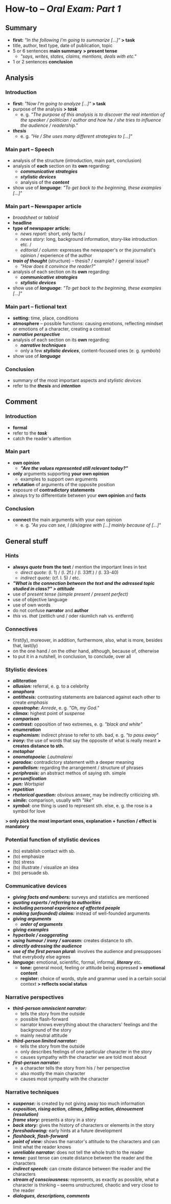 # How-to – *Oral Exam: Part 1*

## Summary

- **first:** *"In the following I'm going to summarize [...]"* **> task**
- title, author, text type, date of publication, topic
- 5 or 6 sentences **main summary** **> present tense**
	- *"says, writes, states, claims, mentions, deals with etc."*
- 1 or 2 sentences **conclusion**

## Analysis

### Introduction
- **first:** *"Now I'm going to analyze [...]"* **> task**
- purpose of the analysis **> *task***
	- e. g. *"The purpose of this analysis is to discover the real intention of the speaker / politician / author and how he / she tries to influence the audience / readership."*
- ***thesis***
	- e. g. *"He / She uses many different strategies to [...]"*

### Main part – Speech
- analysis of the structure (introduction, main part, conclusion)
- analysis of **each** section on its **own** regarding:
	- ***communicative strategies***
	- ***stylistic devices***
	- analysis of the ***content***
- show use of ***language***: *"To get back to the beginning, these examples [...]"*

### Main part – Newspaper article
- *broadsheet* or *tabloid*
- **headline**
- **type of newspaper article:**
	- *news report:* short, only facts /
	- *news story:* long, background information, story-like introduction etc. /
	- *editorial / column:* expresses the newspaper's or the journalist's opinion / experience of the author
- ***train of thought*** (structure) – thesis? / example? / general issue?
	- *"How does it convince the reader?"*
- analysis of each section on its **own** regarding:
	- ***communicative strategies***
	- ***stylistic devices***
- show use of ***language***: *"To get back to the beginning, these examples [...]"*

### Main part – fictional text
- **setting:** time, place, conditions
- **atmosphere** – possible functions: causing emotions, reflecting mindset or emotions of a character, creating a contrast
- ***narrative perspective***
- analysis of each section on its **own** regarding:
	- ***narrative techniques***
	- only a few ***stylistic devices***, content-focused ones (e. g. *symbols*)
- show use of ***language***

### Conclusion
- summary of the most important aspects and *stylistic devices*
- refer to the ***thesis*** and ***intention***

## Comment

### Introduction
- **formal**
- refer to the ***task***
- catch the reader's attention

### Main part
- **own opinion**
	- ***"Are the values represented still relevant today?"***
- **only** arguments supporting **your own opinion**
	- examples to support own arguments
- **refutation** of arguments of the opposite position
- exposure of **contradictory statements**
- always try to differentiate between your **own opinion** and **facts**

### Conclusion
- **connect** the main arguments with your own opinion
	- e. g. *"As you can see, I (dis)agree with [...] mainly because of [...]"*

## General stuff

### Hints
- **always *quote* from the text** / mention the important lines in text
	- *direct quote:* (l. 1) / (l. 2f.) / (l. 33ff.) / (l. 33-40)
	- *indirect quote:* (cf. l. 5) / etc.
- ***"What is the connection between the text and the adressed topic studied in class?" > attitude***
- use of *present tense* *(simple present / present perfect)*
- use of objective language
- use of own words
- do not confuse **narrator** and **author**
- *this* vs. *that* (zeitlich und / oder räumlich nah vs. entfernt)

### Connectives
- first(ly), moreover, in addition, furthermore, also, what is more, besides that, last(ly)
- on the one hand / on the other hand, although, because of, otherwise
- to put it in a nutshell, in conclusion, to conclude, over all

### Stylistic devices
- ***alliteration***
- ***allusion:*** referral, e. g. to a celebrity
- ***anaphora***
- ***antithesis:*** contrasting statements are balanced against each other to create *emphasis*
- ***apostrophe:*** *Anrede*, e. g. *"Oh, my God."*
- ***climax:*** highest point of *suspense*
- ***comparison***
- ***contrast:*** opposition of two extremes, e. g. *"black and white"*
- ***enumeration***
- ***euphemism:*** indirect phrase to refer to sth. bad, e. g. *"to pass away"*
- ***irony:*** the use of words that say the opposite of what is really meant **> creates distance to sth.**
- ***metaphor***
- ***onomatopoeia:*** *Lautmalerei*
- ***paradox:*** contradictory statement with a deeper meaning
- ***parallelism:*** regarding the arrangement / structure of phrases
- ***periphrasis:*** an abstract methos of saying sth. simple
- ***personification***
- ***pun:*** *Wortspiel*
- ***repetition***
- ***rhetorical question:*** obvious answer, may be indirectly criticizing sth.
- ***simile:*** comparison, usually with *"like"*
- ***symbol:*** one thing is used to represent sth. else, e. g. the rose is a symbol for love

**> only pick the most important ones, explanation + function / effect is mandatory**

### Potential function of stylistic devices
- (to) establish contact with sb.
- (to) emphasize
- (to) stress
- (to) illustrate / visualize an idea
- (to) persuade sb.

### Communicative devices
- ***giving facts and numbers:*** surveys and statistics are mentioned
- ***quoting experts / referring to authorities***
- ***including personal experience of affected people***
- ***making (unfounded) claims:*** instead of well-founded arguments
- ***giving arguments***
	- ***order of arguments***
- ***giving examples***
- ***hyperbole / exaggerating***
- ***using humour / irony / sarcasm:*** creates distance to sth.
- ***directly adressing the audience***
- ***use of the first person plural:*** involves the audience and presupposes that everybody else agrees
- ***language:*** emotional, scientific, formal, informal, ***literary*** etc.
	- **tone:** general mood, feeling or attitude being expressed **> emotional content**
	- **register:** choice of words, style and grammar used in a certain social context **> reflects social status**

### Narrative perspectives
- ***third-person omniscient narrator:***
	- tells the story from the outside
	- possible flash-forward
	- narrator knows everything about the characters' feelings and the background of the story
	- mainly neutral attitude
- ***third-person limited narrator:***
	- tells the story from the outside
	- only describes feelings of one particular character in the story
	- causes sympathy with the character we are told most about
- ***first-person narrator:***
	- a character tells the story from his / her perspective
	- also mostly the main character
	- causes most sympathy with the character

### Narrative techniques
- ***suspense:*** is created by not giving away too much information
- ***exposition, rising action, climax, falling action, dénouement (resolution)***
- ***frame story:*** presents a story in a story
- ***back story:*** gives the history of characters or elements in the story
- ***foreshadowing:*** early hints at a future development
- ***flashback, flash-forward***
- ***point of view:*** shows the narrator's attitude to the characters and can limit what the reader knows
- ***unreliable narrator:*** does not tell the whole truth to the reader
- ***tense:*** past tense can create distance between the reader and the characters
- ***indirect speech:*** can create distance between the reader and the characters
- ***stream of consciousness:*** represents, as exactly as possible, what a character is thinking – seems unstructured, chaotic and very close to the reader
- ***dialogues, descriptions, comments***

<!--stackedit_data:
eyJoaXN0b3J5IjpbLTEzNDAwMzE5MTksLTE4MDYxNzcyNTksLT
E1MzM0NTA3MDMsLTIwNjc2NzA3ODcsNDQxOTE1MTg3LC0xMDU0
NDUzODY2LDM2MjExODc3MCwtMjA3MjIxODM5OCwtMTE0MDM4MT
MzNSwxNDgxODYyMDQ1LC0yMDgxNDc4MTQsLTIwODE0NzgxNCwt
NjYxOTQ5OTA0LC03NDA0NjEzNTYsLTI0MDEwMzM0NiwtNTUxNT
c3Nzk1LDEyNzc3OTU3NTcsMjA0MDYyNjA1MCw3Mzc4OTY4NDIs
LTY1OTI3MjQyMF19
-->